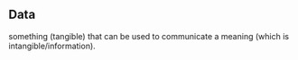 ## Data

something (tangible) that can be used to communicate a meaning (which is intangible/information).


